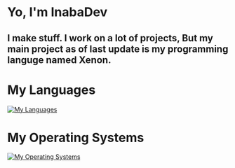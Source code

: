 # Yo, I'm InabaDev
## I make stuff. I work on a lot of projects, But my main project as of last update is my programming languge named Xenon.

# My Languages
[![My Languages](https://skillicons.dev/icons?i=c,cs,css,py,rust)](https://skillicons.dev)

# My Operating Systems
[![My Operating Systems](https://skillicons.dev/icons?i=arch,linux,windows)](https://skillicons.dev)
